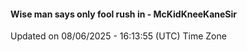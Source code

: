 #### Wise man says only fool rush in - McKidKneeKaneSir
Updated on 08/06/2025 - 16:13:55 (UTC) Time Zone
